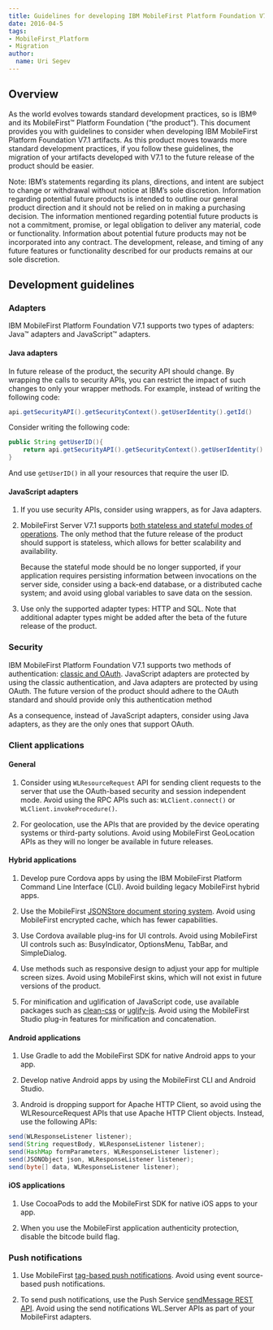 ```yaml
---
title: Guidelines for developing IBM MobileFirst Platform Foundation V7.1 artifacts
date: 2016-04-5
tags:
- MobileFirst_Platform
- Migration
author:
  name: Uri Segev
---
```

## Overview
As the world evolves towards standard development practices, so is IBM® and its MobileFirst™ Platform Foundation (“the product”). This document provides you with guidelines to consider when developing IBM MobileFirst Platform Foundation V7.1 artifacts. As this product moves towards more standard development practices, if you follow these guidelines, the migration of your artifacts developed with V7.1 to the future release of the product should be easier.

Note: IBM’s statements regarding its plans, directions, and intent are subject to change or withdrawal without notice at IBM’s sole discretion. Information regarding potential future products is intended to outline our general product direction and it should not be relied on in making a purchasing decision. The information mentioned regarding potential future products is not a commitment, promise, or legal obligation to deliver any material, code or functionality. Information about potential future products may not be incorporated into any contract. The development, release, and timing of any future features or functionality described for our products remains at our sole discretion.

## Development guidelines
### Adapters
IBM MobileFirst Platform Foundation V7.1 supports two types of adapters: Java™ adapters and JavaScript™ adapters.

#### Java adapters
In future release of the product, the security API should change. By wrapping the calls to security APIs, you can restrict the impact of such changes to only your wrapper methods. For example, instead of writing the following code:

```java
api.getSecurityAPI().getSecurityContext().getUserIdentity().getId()
```

Consider writing the following code:

```java
public String getUserID(){
    return api.getSecurityAPI().getSecurityContext().getUserIdentity().getId();
}
```

And use `getUserID()` in all your resources that require the user ID.

#### JavaScript adapters

1. If you use security APIs, consider using wrappers, as for Java adapters.

2. MobileFirst Server V7.1 supports [both stateless and stateful modes of operations](https://www.ibm.com/support/knowledgecenter/SSHS8R_7.1.0/com.ibm.worklight.dev.doc/devref/c_overview_session_indep.html). The only method that the future release of the product should support is stateless, which allows for better scalability and availability.

    Because the stateful mode should be no longer supported, if your application requires persisting information between invocations on the server side, consider using a back-end database, or a distributed cache system; and avoid using global variables to save data on the session. 

3. Use only the supported adapter types: HTTP and SQL. Note that additional adapter types might be added after the beta of the future release of the product.

### Security
IBM MobileFirst Platform Foundation V7.1 supports two methods of authentication: [classic and OAuth](https://www.ibm.com/support/knowledgecenter/SSHS8R_7.1.0/com.ibm.worklight.dev.doc/dev/r_security_framework.html). JavaScript adapters are protected by using the classic authentication, and Java adapters are protected by using OAuth. The future version of the product should adhere to the OAuth standard and should provide only this authentication method

As a consequence, instead of JavaScript adapters, consider using Java adapters, as they are the only ones that support OAuth.

### Client applications

#### General
1.	Consider using `WLResourceRequest` API for sending client requests to the server that use the OAuth-based security and session independent mode. Avoid using the RPC APIs such as: `WLClient.connect()` or `WLClient.invokeProcedure()`. 

2.	For geolocation, use the APIs that are provided by the device operating systems or third-party solutions. Avoid using MobileFirst GeoLocation APIs as they will no longer be available in future releases.
	
#### Hybrid applications
1.	Develop pure Cordova apps by using the IBM MobileFirst Platform Command Line Interface (CLI). Avoid building legacy MobileFirst hybrid apps.

2.	Use the MobileFirst [JSONStore document storing system](https://www.ibm.com/support/knowledgecenter/SSHS8R_7.1.0/com.ibm.worklight.dev.doc/devref/c_jsonstore.html). Avoid using MobileFirst encrypted cache, which has fewer capabilities.

3.	Use Cordova available plug-ins for UI controls. Avoid using MobileFirst UI controls such as: BusyIndicator, OptionsMenu, TabBar, and SimpleDialog. 

4.	Use methods such as responsive design to adjust your app for multiple screen sizes. Avoid using MobileFirst skins, which will not exist in future versions of the product.

5.	For minification and uglification of JavaScript code, use available packages such as [clean-css](https://www.npmjs.com/package/clean-css) or [uglify-js](https://www.npmjs.com/package/uglify-js). Avoid using the MobileFirst Studio plug-in features for minification and concatenation. 

#### Android applications
1.	Use Gradle to add the MobileFirst SDK for native Android apps to your app.

2.	Develop native Android apps by using the MobileFirst CLI and Android Studio.

3.	Android is dropping support for Apache HTTP Client, so avoid using the WLResourceRequest APIs that use Apache HTTP Client objects. Instead, use the following APIs:

```java
send(WLResponseListener listener);
send(String requestBody, WLResponseListener listener);
send(HashMap formParameters, WLResponseListener listener);
send(JSONObject json, WLResponseListener listener);
send(byte[] data, WLResponseListener listener);
```

#### iOS applications
1.	Use CocoaPods to add the MobileFirst SDK for native iOS apps to your app.

2.	When you use the MobileFirst application authenticity protection, disable the bitcode build flag. 

### Push notifications
1.	Use MobileFirst [tag-based push notifications](https://www.ibm.com/support/knowledgecenter/SSHS8R_7.1.0/com.ibm.worklight.dev.doc/devref/c_push_notif_tag_based.html). Avoid using event source-based push notifications.

2.	To send push notifications, use the Push Service [sendMessage REST API]( https://www.ibm.com/support/knowledgecenter/SSHS8R_7.1.0/com.ibm.worklight.dev.doc/devref/c_push_notif_restapis.html). Avoid using the send notifications WL.Server APIs as part of your MobileFirst adapters.
